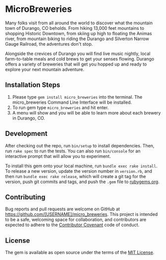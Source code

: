# MicroBreweries

Many folks visit from all around the world to discover what the mountain town of Durango, CO beholds.  From hiking 13,000 feet mountains to shopping Historic Downtown, from skiing up high to floating the Animas river, from mountain biking to riding the Durango and Silverton Narrow Gauge Railroad, the adventures don't stop.

Alongside the crevices of Durango you will find live music nightly, local farm-to-table meals and cold brews to get your senses flowing.  Durango offers a variety of breweries that will get you hopped up and ready to explore your next mountain adventure.

## Installation Steps

1. Please type `gem install micro_breweries` into the terminal. The micro_breweries Command Line Interface will be installed.
2. To run gem type `micro_breweries` and hit enter.
3. A menu will show and you will be able to learn more about each brewery in Durango, CO.

## Development

After checking out the repo, run `bin/setup` to install dependencies. Then, run `rake spec` to run the tests. You can also run `bin/console` for an interactive prompt that will allow you to experiment.

To install this gem onto your local machine, run `bundle exec rake install`. To release a new version, update the version number in `version.rb`, and then run `bundle exec rake release`, which will create a git tag for the version, push git commits and tags, and push the `.gem` file to [rubygems.org](https://rubygems.org).

## Contributing

Bug reports and pull requests are welcome on GitHub at https://github.com/[USERNAME]/micro_breweries. This project is intended to be a safe, welcoming space for collaboration, and contributors are expected to adhere to the [Contributor Covenant](http://contributor-covenant.org) code of conduct.


## License

The gem is available as open source under the terms of the [MIT License](http://opensource.org/licenses/MIT).
